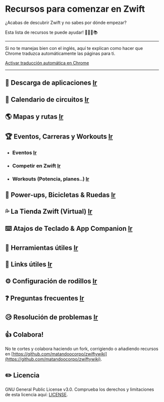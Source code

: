 # Recursos para comenzar en Zwift

¿Acabas de descubrir Zwift y no sabes por dónde empezar?

Esta lista de recursos te puede ayudar! 🚴🏻‍♂️📚

***
Si no te manejas bien con el inglés, aquí te explican como hacer que Chrome traduzca automáticamente las páginas para ti.

[Activar traducción automática en Chrome](https://support.google.com/chrome/answer/173424?co=GENIE.Platform%3DDesktop&hl=es)
***

## :floppy_disk: Descarga de aplicaciones [Ir](main.md#floppy_disk-descarga-de-aplicaciones)

## :calendar: Calendario de circuitos [Ir](main.md#-calendario-de-circuitos)

## :earth_americas: Mapas y rutas [Ir](main.md#earth_americas-mapas-y-rutas)

## :trophy: Eventos, Carreras y Workouts [Ir](main.md#-eventos-carreras-y-workouts)
- ### Eventos [Ir](main.md#speaker-eventos)
- ### Competir en Zwift [Ir](main.md#checkered_flag-competir-en-zwift)
- ### Workouts (Potencia, planes..) [Ir](main.md#bar_chart-workouts)

## :mushroom: Power-ups, Bicicletas & Ruedas [Ir](main.md#-power-ups-bicicletas--ruedas)

## :sweat_drops: La Tienda Zwift (Virtual) [Ir](main.md#sweat_drops-la-tienda-zwift-virtual)

## ⌨️ Atajos de Teclado & App Companion [Ir](main.md#%EF%B8%8F-atajos-de-teclado--app-companion)

## :hammer: Herramientas útiles [Ir](main.md#-herramientas-%C3%BAtiles)

## :book: Links útiles [Ir](main.md#-links-%C3%BAtiles)

## :gear: Configuración de rodillos [Ir](main.md#%EF%B8%8F-configuraci%C3%B3n-de-rodillos)

## :question: Preguntas frecuentes [Ir](main.md#question-preguntas-frecuentes)

## :disappointed_relieved: Resolución de problemas [Ir](main.md#disappointed_relieved-resoluci%C3%B3n-de-problemas)

## :thumbsup: Colabora!

No te cortes y colabora haciendo un fork, corrigiendo o añadiendo recursos en  [https://github.com/matandoocorpo/zwiftywiki](https://github.com/matandoocorpo/zwiftywiki).

## :pencil2: Licencia

GNU General Public License v3.0. Comprueba los derechos y limitaciones de esta licencia aquí: [LICENSE](LICENSE).
